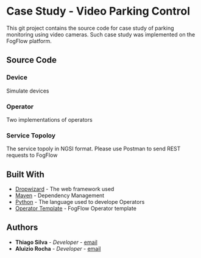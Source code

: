 # Case Study - Video Parking Control

This git project contains the source code for case study of parking monitoring using video cameras. Such case study was implemented on the FogFlow platform.

## Source Code

### Device

Simulate devices

### Operator

Two implementations of operators

### Service Topoloy

The service topoly in NGSI format. Please use Postman to send REST requests to FogFlow

## Built With

* [Dropwizard](http://www.dropwizard.io/1.0.2/docs/) - The web framework used
* [Maven](https://maven.apache.org/) - Dependency Management
* [Python](https://python.org/) - The language used to develope Operators
* [Operator Template](https://github.com/smartfog/fogflow/tree/master/application/template) - FogFlow Operator template


## Authors

* **Thiago Silva** - *Developer* - [email](thiagosilva.inf@gmail.com)
* **Aluizio Rocha** - *Developer* - [email](aluiziorocha@gmail.com )

